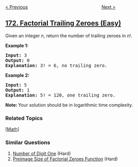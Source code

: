 <!--|This file generated by command(leetcode description); DO NOT EDIT.    |-->
<!--+----------------------------------------------------------------------+-->
<!--|@author    openset <openset.wang@gmail.com>                           |-->
<!--|@link      https://github.com/openset                                 |-->
<!--|@home      https://github.com/openset/leetcode                        |-->
<!--+----------------------------------------------------------------------+-->

[< Previous](../excel-sheet-column-number "Excel Sheet Column Number")
　　　　　　　　　　　　　　　　
[Next >](../binary-search-tree-iterator "Binary Search Tree Iterator")

## [172. Factorial Trailing Zeroes (Easy)](https://leetcode.com/problems/factorial-trailing-zeroes "阶乘后的零")

<p>Given an integer <i>n</i>, return the number of trailing zeroes in <i>n</i>!.</p>

<p><strong>Example 1:</strong></p>

<pre>
<strong>Input:</strong> 3
<strong>Output:</strong> 0
<strong>Explanation:</strong>&nbsp;3! = 6, no trailing zero.</pre>

<p><strong>Example 2:</strong></p>

<pre>
<strong>Input:</strong> 5
<strong>Output:</strong> 1
<strong>Explanation:</strong>&nbsp;5! = 120, one trailing zero.</pre>

<p><b>Note: </b>Your solution should be in logarithmic time complexity.</p>

### Related Topics
  [[Math](../../tag/math/README.md)]

### Similar Questions
  1. [Number of Digit One](../number-of-digit-one) (Hard)
  1. [Preimage Size of Factorial Zeroes Function](../preimage-size-of-factorial-zeroes-function) (Hard)
